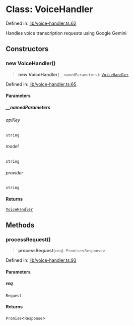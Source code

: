 # Class: VoiceHandler

Defined in: [lib/voice-handler.ts:62](https://github.com/GeoDaCenter/openassistant/blob/f1f258826ab8e671a18170ebc60cc2939607e736/packages/core/src/lib/voice-handler.ts#L62)

Handles voice transcription requests using Google Gemini

## Constructors

### new VoiceHandler()

> **new VoiceHandler**(`__namedParameters`): [`VoiceHandler`](VoiceHandler.md)

Defined in: [lib/voice-handler.ts:65](https://github.com/GeoDaCenter/openassistant/blob/f1f258826ab8e671a18170ebc60cc2939607e736/packages/core/src/lib/voice-handler.ts#L65)

#### Parameters

##### \_\_namedParameters

###### apiKey

`string`

###### model

`string`

###### provider

`string`

#### Returns

[`VoiceHandler`](VoiceHandler.md)

## Methods

### processRequest()

> **processRequest**(`req`): `Promise`\<`Response`\>

Defined in: [lib/voice-handler.ts:93](https://github.com/GeoDaCenter/openassistant/blob/f1f258826ab8e671a18170ebc60cc2939607e736/packages/core/src/lib/voice-handler.ts#L93)

#### Parameters

##### req

`Request`

#### Returns

`Promise`\<`Response`\>
